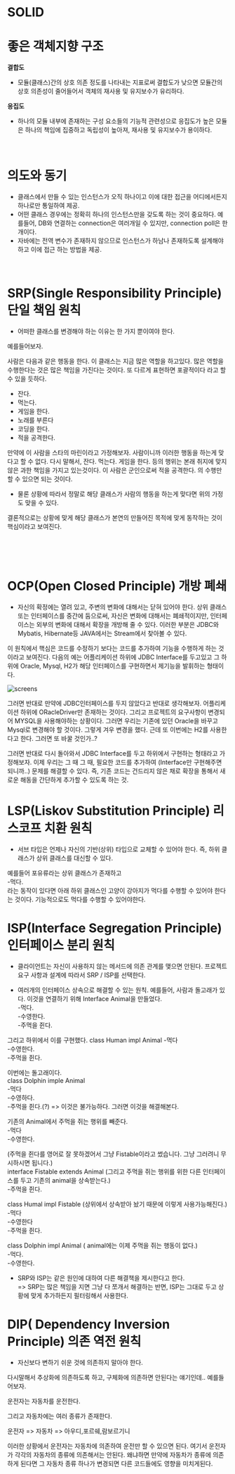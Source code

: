 
SOLID
=====================

# 좋은 객체지향 구조

**결합도**
- 모듈(클래스)간의 상호 의존 정도를 나타내는 지표로써 결합도가 낮으면 모듈간의 상호 의존성이 줄어들어서 객체의 재사용 및 유지보수가 유리하다.

**응집도**
- 하나의 모듈 내부에 존재하는 구성 요소들의 기능적 관련성으로 응집도가 높은 모듈은 하나의 책임에 집중하고 독립성이 높아져, 재사용 및 유지보수가 용이하다.
  </br></br></br>


# 의도와 동기
- 클래스에서 만들 수 있는 인스턴스가 오직 하나이고 이에 대한 접근을 어디에서든지 하나로만 통일하여 제공.
- 어떤 클래스 경우에는 정확히 하나의 인스턴스만을 갖도록 하는 것이 중요하다. 예를들어, DB와 연결하는 connection은 여러개일 수 있지만, connection poll은 한 개이다.
- 자바에는 전역 변수가 존재하지 않으므로 인스턴스가 하남나 존재하도록 설계해야 하고 이에 접근 하는 방법을 제공.
  </br></br></br>

# SRP(Single Responsibility Principle) 단일 책임 원칙
- 어떠한 클래스를 변경해야 하는 이유는 한 가지 뿐이여야 한다.

예를들어보자.

사람은 다음과 같은 행동을 한다. 이 클래스는 지금 많은 역할을 하고있다.
많은 역할을 수행한다는 것은 많은 책임을 가진다는 것이다. 또 다르게 표현하면 포괄적이다 라고 할 수 있을 듯하다.

- 잔다.</br>
- 먹는다.</br>
- 게임을 한다.</br>
- 노래를 부른다</br>
- 코딩을 한다.</br>
- 적을 공격한다.</br>

만약에 이 사람을 스타의 마린이라고 가정해보자. 사람이니까 이러한 행동을 하는게 맞다고 할 수 없다.
다시 말해서, 잔다. 먹는다. 게임을 한다. 등의 행위는 본래 취지에 맞지 않은 과한 책임을 가지고 있는것이다.
이 사람은 군인으로써 적을 공격한다. 의 수행만 할 수 있으면 되는 것이다.

* 물론 상황에 따라서 정말로 해당 클래스가 사람의 행동을 하는게 맞다면 위의 가정도 맞을 수 있다.

결론적으로는 상황에 맞게 해당 클래스가 본연의 만들어진 목적에 맞게 동작하는 것이 핵심이라고 보여진다.

</br></br></br>

# OCP(Open Closed Principle) 개방 폐쇄 

- 자신의 확정에는 열려 있고, 주변의 변화에 대해서는 닫혀 있어야 한다.
  상위 클래스 또는 인터페이스를 중간에 둠으로써, 자신은 변화에 대해서는 폐쇄적이지만, 인터페이스는 외부의
  변화에 대해서 확장을 개방해 줄 수 있다.
  이러한 부분은 JDBC와 Mybatis, Hibernate등 JAVA에서는 Stream에서 찾아볼 수 있다.

  
이 원칙에서 핵심은 코드를 수정하기 보다는 코드를 추가하여 기능을 수행하게 하는 것이라고 보여진다.
다음의 예는 어플리케이션 하위에 JDBC Interface를 두고있고 그 하위에 Oracle, Mysql, H2가 해당 인터페이스를 구현하면서 제기능을 발휘하는
형태이다.

![screens](../img/OCP.png)

그러면 반대로 만약에 JDBC인터페이스를 두지 않았다고 반대로 생각해보자.
어플리케이션 하위에 ORacleDriver만 존재하는 것이다. 그리고 프로젝트의 요구사항이 변경되어 MYSQL을 사용해야하는 상황이다.
그러면 우리는 기존에 있던 Oracle을 바꾸고 Mysql로 변경해야 할 것이다. 그렇게 겨우 변경을 했다. 근데 또 이번에는 H2를 사용한다고 한다.
그러면 또 바꿀 것인가..?

그러면 반대로 다시 돌아와서 JDBC Interface를 두고 하위에서 구현하는 형태라고 가정해보자.
이제 우리는 그 때 그 때, 필요한 코드를 추가하여 (Interface만 구현해주면 되니까..) 문제를 해결할 수 있다.
즉, 기존 코드는 건드리지 않은 채로 확장을 통해서 새로운 해동을 간단하게 추가할 수 있도록 하는 것.



# LSP(Liskov Substitution Principle) 리스코프 치환 원칙
- 서브 타입은 언제나 자신의 기반(상위) 타입으로 교체할 수 있어야 한다. 즉, 하위 클래스가 상위 클래스를 대신할 수 있다.

예를들어 포유류라는 상위 클래스가 존재하고</br>
-먹다.</br>
  라는 동작이 있다면 아래 하위 클래스인 고양이 강아지가 먹다를 수행할 수 있어야 한다는 것이다.
  기능적으로도 먹다를 수행할 수 있어야한다.


# ISP(Interface Segregation Principle) 인터페이스 분리 원칙
- 클라이언트는 자신이 사용하지 않는 메서드에 의존 관계를 맺으면 안된다.
  프로젝트 요구 사항과 설계에 따라서 SRP / ISP를 선택한다.

- 여러개의 인터페이스 상속으로 해결할 수 있는 원칙.
  예를들어, 사람과 돌고래가 있다. 이것을 연결하기 위해 Interface Animal을 만들었다.</br>
-먹다.</br>
-수영한다.</br>
-주먹을 쥔다.</br>

그리고 하위에서 이를 구현했다.
class Human impl Animal
-먹다</br>
-수영한다.</br>
-주먹을 쥔다.</br>

이번에는 돌고래이다.</br>
class Dolphin imple Animal</br>
-먹다</br>
-수영하다.</br>
-주먹을 쥔다.(?) => 이것은 불가능하다. 그러면 이것을 해결해본다.

기존의 Animal에서 주먹을 쥐는 행위를 빼준다.</br>
-먹다</br>
-수영한다.

(주먹을 쥔다를 영어로 잘 못하겠어서 그냥 Fistable이라고 썼습니다. 그냥 그러려니 무시하시면 됩니다.)</br>
interface Fistable extends Animal (그리고 주먹을 쥐는 행위를 위한 다른 인터페이스를 두고 기존의 animal을 상속받는다.)</br>
-주먹을 쥔다.</br>

class Humal impl Fistable (상위에서 상속받아 놨기 때문에 이렇게 사용가능해진다.)</br>
-먹다</br>
-수영한다</br>
-주먹을 쥔다.</br>

class Dolphin impl Animal ( animal에는 이제 주먹을 쥐는 행동이 없다.)</br>
-먹다.</br>
-수영한다.</br>

* SRP와 ISP는 같은 원인에 대하여 다른 해결책을 제시한다고 한다.</br>
=> SRP는 많은 책임을 지면 그냥 다 쪼개서 해결하는 반면, ISP는 그대로 두고 상황에 맞게 추가하든지 필터링해서 사용한다.


# DIP( Dependency Inversion Principle) 의존 역전 원칙
-  자신보다 변하기 쉬운 것에 의존하지 말아야 한다.

다시말해서 추상화에 의존하도록 하고, 구체화에 의존하면 안된다는 얘기인데.. 
예를들어보자.</br>

운전자는 자동차를 운전한다.</br>

그리고 자동차에는 여러 종류가 존재한다.</br>

운전자 => 자동차 => 아우디,포르쉐,람보르기니 </br>

이러한 상황에서 운전자는 자동차에 의존하여 운전만 할 수 있으면 된다. 여기서 운전자가
각각의 자동차의 종류에 의존해서는 안된다. 왜냐하면 만약에 자동차가 종류에 의존하게 된다면
그 자동차 종류 하나가 변경되면 다른 코드들에도 영향을 미치게된다.
